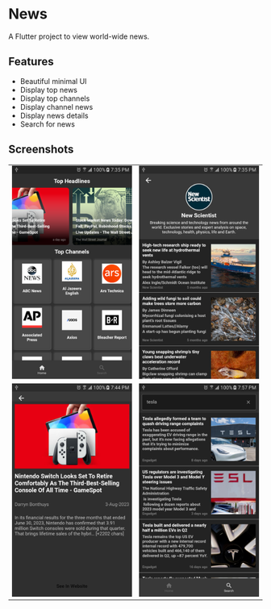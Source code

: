 # News

A Flutter project to view world-wide news.

## Features

- Beautiful minimal UI
- Display top news
- Display top channels
- Display channel news
- Display news details
- Search for news

## Screenshots

<table>

  <tr> 
    <td> <img width="250px" src="screenshots/home.png">  </td>
    <td> <img width="250px" src="screenshots/channel_news.png">  </td>
  </tr>

  <tr> 
    <td> <img width="250px" src="screenshots/article_details.png">  </td>
    <td> <img width="250px" src="screenshots/search.png">  </td>
  </tr>

</table>